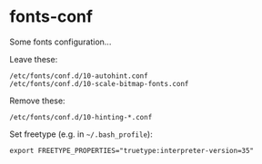 # fonts-conf
Some fonts configuration...

Leave these:

	/etc/fonts/conf.d/10-autohint.conf
	/etc/fonts/conf.d/10-scale-bitmap-fonts.conf

Remove these:

	/etc/fonts/conf.d/10-hinting-*.conf

Set freetype (e.g. in `~/.bash_profile`):

	export FREETYPE_PROPERTIES="truetype:interpreter-version=35"
  

